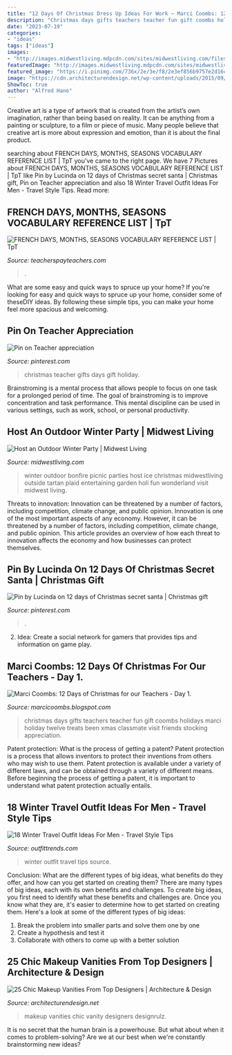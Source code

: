 ```yaml
---
title: "12 Days Of Christmas Dress Up Ideas For Work ~ Marci Coombs: 12 Days Of Christmas For Our Teachers"
description: "Christmas days gifts teachers teacher fun gift coombs holidays marci holiday twelve treats been xmas classmate visit friends stocking appreciation"
date: "2023-07-19"
categories:
- "ideas"
tags: ["ideas"]
images:
- "http://images.midwestliving.mdpcdn.com/sites/midwestliving.com/files/styles/slide/public/101631150_0.jpg?itok=CYY-cy9y"
featuredImage: "http://images.midwestliving.mdpcdn.com/sites/midwestliving.com/files/styles/slide/public/101631150_0.jpg?itok=CYY-cy9y"
featured_image: "https://i.pinimg.com/736x/2e/3e/f8/2e3ef856b9757e2d16ce35c17353d262.jpg"
image: "https://cdn.architecturendesign.net/wp-content/uploads/2015/09/AD-Chic-Makeup-Vanities-23.jpg"
ShowToc: true
author: "Alfred Hane"
---
```



Creative art is a type of artwork that is created from the artist’s own imagination, rather than being based on reality. It can be anything from a painting or sculpture, to a film or piece of music. Many people believe that creative art is more about expression and emotion, than it is about the final product.

	

		
searching about FRENCH DAYS, MONTHS, SEASONS VOCABULARY REFERENCE LIST | TpT you've came to the right page. We have 7 Pictures about FRENCH DAYS, MONTHS, SEASONS VOCABULARY REFERENCE LIST | TpT like Pin by Lucinda on 12 days of Christmas secret santa | Christmas gift, Pin on Teacher appreciation and also 18 Winter Travel Outfit Ideas For Men - Travel Style Tips. Read more:
		
    
## FRENCH DAYS, MONTHS, SEASONS VOCABULARY REFERENCE LIST | TpT

<img loading=lazy src="https://ecdn.teacherspayteachers.com/thumbitem/FRENCH-VOCABULARY-REFERENCE-LIST-DAYS-MONTHS-SEASONS-3285631-1574858606/original-3285631-2.jpg" onerror="this.onerror=null;this.src='https://tse4.mm.bing.net/th?id=OIP.xmZhAxNZNRUYBnFanSTTugAAAA&amp;pid=15.1';" alt="FRENCH DAYS, MONTHS, SEASONS VOCABULARY REFERENCE LIST | TpT">

_Source: teacherspayteachers.com_

>. 

	

What are some easy and quick ways to spruce up your home?
If you're looking for easy and quick ways to spruce up your home, consider some of theseDIY ideas. By following these simple tips, you can make your home feel more spacious and welcoming.

    
## Pin On Teacher Appreciation

<img loading=lazy src="https://i.pinimg.com/originals/8f/8b/f4/8f8bf46c4c34aa393d7d9d43988a3ee6.jpg" onerror="this.onerror=null;this.src='https://tse3.mm.bing.net/th?id=OIP.MP80rB-VqlZ7UGTQDwBgHAHaLD&amp;pid=15.1';" alt="Pin on Teacher appreciation">

_Source: pinterest.com_

>christmas teacher gifts days gift holiday. 

	

Brainstroming is a mental process that allows people to focus on one task for a prolonged period of time. The goal of brainstroming is to improve concentration and task performance. This mental discipline can be used in various settings, such as work, school, or personal productivity.

    
## Host An Outdoor Winter Party | Midwest Living

<img loading=lazy src="http://images.midwestliving.mdpcdn.com/sites/midwestliving.com/files/styles/slide/public/101631150_0.jpg?itok=CYY-cy9y" onerror="this.onerror=null;this.src='https://tse3.mm.bing.net/th?id=OIP.zn3P3SVqo8EgHX6c9OG80QAAAA&amp;pid=15.1';" alt="Host an Outdoor Winter Party | Midwest Living">

_Source: midwestliving.com_

>winter outdoor bonfire picnic parties host ice christmas midwestliving outside tartan plaid entertaining garden holi fun wonderland visit midwest living. 

	

Threats to innovation: Innovation can be threatened by a number of factors, including competition, climate change, and public opinion.
Innovation is one of the most important aspects of any economy. However, it can be threatened by a number of factors, including competition, climate change, and public opinion. This article provides an overview of how each threat to innovation affects the economy and how businesses can protect themselves.

    
## Pin By Lucinda On 12 Days Of Christmas Secret Santa | Christmas Gift

<img loading=lazy src="https://i.pinimg.com/736x/2e/3e/f8/2e3ef856b9757e2d16ce35c17353d262.jpg" onerror="this.onerror=null;this.src='https://tse3.mm.bing.net/th?id=OIP.anEMtg_eac0Cs13JtN31jgHaNK&amp;pid=15.1';" alt="Pin by Lucinda on 12 days of Christmas secret santa | Christmas gift">

_Source: pinterest.com_

>. 

	

2. Idea: Create a social network for gamers that provides tips and information on game play.

    
## Marci Coombs: 12 Days Of Christmas For Our Teachers - Day 1.

<img loading=lazy src="http://2.bp.blogspot.com/-DB-wXm2s_gk/Up-Di0oEMEI/AAAAAAAAIIQ/_iLxk9l3q2M/s1600/IMG_0044.jpg" onerror="this.onerror=null;this.src='https://tse3.mm.bing.net/th?id=OIP.coFy_eeO2WzswZw0qOa74QHaJ4&amp;pid=15.1';" alt="Marci Coombs: 12 Days of Christmas for our Teachers - Day 1.">

_Source: marcicoombs.blogspot.com_

>christmas days gifts teachers teacher fun gift coombs holidays marci holiday twelve treats been xmas classmate visit friends stocking appreciation. 

	

Patent protection: What is the process of getting a patent?
Patent protection is a process that allows inventors to protect their inventions from others who may wish to use them. Patent protection is available under a variety of different laws, and can be obtained through a variety of different means. Before beginning the process of getting a patent, it is important to understand what patent protection actually entails.

    
## 18 Winter Travel Outfit Ideas For Men - Travel Style Tips

<img loading=lazy src="http://www.outfittrends.com/wp-content/uploads/2016/05/Winter-Outfit4.jpg" onerror="this.onerror=null;this.src='https://tse3.mm.bing.net/th?id=OIP.Q7IwSnCaehWvD6Kzk9xEGwHaNA&amp;pid=15.1';" alt="18 Winter Travel Outfit Ideas For Men - Travel Style Tips">

_Source: outfittrends.com_

>winter outfit travel tips source. 

	

Conclusion: What are the different types of big ideas, what benefits do they offer, and how can you get started on creating them?
There are many types of big ideas, each with its own benefits and challenges. To create big ideas, you first need to identify what these benefits and challenges are. Once you know what they are, it's easier to determine how to get started on creating them. Here's a look at some of the different types of big ideas:
1. Break the problem into smaller parts and solve them one by one
2. Create a hypothesis and test it
3. Collaborate with others to come up with a better solution

    
## 25 Chic Makeup Vanities From Top Designers | Architecture &amp; Design

<img loading=lazy src="https://cdn.architecturendesign.net/wp-content/uploads/2015/09/AD-Chic-Makeup-Vanities-23.jpg" onerror="this.onerror=null;this.src='https://tse1.mm.bing.net/th?id=OIP.mmMzXsmskh62KKsh03nOxwHaLI&amp;pid=15.1';" alt="25 Chic Makeup Vanities From Top Designers | Architecture &amp; Design">

_Source: architecturendesign.net_

>makeup vanities chic vanity designers designrulz. 

	

It is no secret that the human brain is a powerhouse. But what about when it comes to problem-solving? Are we at our best when we're constantly brainstorming new ideas?

